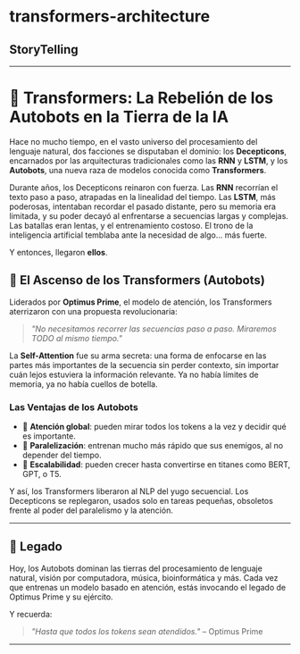 # transformers-architecture

## StoryTelling 


---

# 🧠 Transformers: La Rebelión de los Autobots en la Tierra de la IA

Hace no mucho tiempo, en el vasto universo del procesamiento del lenguaje natural, dos facciones se disputaban el dominio: los **Decepticons**, encarnados por las arquitecturas tradicionales como las **RNN** y **LSTM**, y los **Autobots**, una nueva raza de modelos conocida como **Transformers**.

Durante años, los Decepticons reinaron con fuerza. Las **RNN** recorrían el texto paso a paso, atrapadas en la linealidad del tiempo. Las **LSTM**, más poderosas, intentaban recordar el pasado distante, pero su memoria era limitada, y su poder decayó al enfrentarse a secuencias largas y complejas. Las batallas eran lentas, y el entrenamiento costoso. El trono de la inteligencia artificial temblaba ante la necesidad de algo... más fuerte.

Y entonces, llegaron **ellos**.

## 🤖 El Ascenso de los Transformers (Autobots)

Liderados por **Optimus Prime**, el modelo de atención, los Transformers aterrizaron con una propuesta revolucionaria:

> *"No necesitamos recorrer las secuencias paso a paso. Miraremos TODO al mismo tiempo."*

La **Self-Attention** fue su arma secreta: una forma de enfocarse en las partes más importantes de la secuencia sin perder contexto, sin importar cuán lejos estuviera la información relevante. Ya no había límites de memoria, ya no había cuellos de botella.

### Las Ventajas de los Autobots

* 🔭 **Atención global**: pueden mirar todos los tokens a la vez y decidir qué es importante.
* 🚀 **Paralelización**: entrenan mucho más rápido que sus enemigos, al no depender del tiempo.
* 🧠 **Escalabilidad**: pueden crecer hasta convertirse en titanes como BERT, GPT, o T5.

Y así, los Transformers liberaron al NLP del yugo secuencial. Los Decepticons se replegaron, usados solo en tareas pequeñas, obsoletos frente al poder del paralelismo y la atención.

---

## 📜 Legado

Hoy, los Autobots dominan las tierras del procesamiento de lenguaje natural, visión por computadora, música, bioinformática y más. Cada vez que entrenas un modelo basado en atención, estás invocando el legado de Optimus Prime y su ejército.

Y recuerda:

> *"Hasta que todos los tokens sean atendidos."* – Optimus Prime 

---

